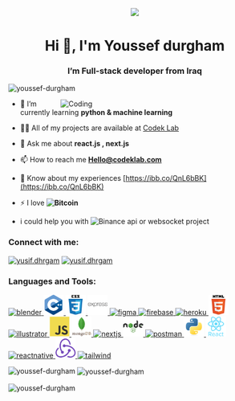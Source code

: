 <p align="center" width="100%">
    <img width="50%" src="https://c.tenor.com/r3XdvPsAV3kAAAAC/despicable-me-minions.gif">
</p>

<h1 align="center">Hi 👋, I'm Youssef durgham</h1>
<h3 align="center">I’m Full-stack developer from Iraq</h3>

<p align="left"> <img src="https://komarev.com/ghpvc/?username=youssef-durgham&label=Profile%20views&color=0e75b6&style=flat" alt="youssef-durgham" /> </p>

<img align="right" alt="Coding" width="400" src="https://c.tenor.com/y2JXkY1pXkwAAAAC/cat-computer.gif">

- 🌱 I’m currently learning **python & machine learning**

- 👨‍💻 All of my projects are available at [Codek Lab](https://www.codeklab.com)

- 💬 Ask me about **react.js , next.js**

- 📫 How to reach me **Hello@codeklab.com**

- 📄 Know about my experiences [https://ibb.co/QnL6bBK](https://ibb.co/QnL6bBK)

- ⚡ I love **![Bitcoin](https://img.shields.io/badge/Bitcoin-000?style=for-the-badge&logo=bitcoin&logoColor=white)**

- i could help you with ![Binance](https://img.shields.io/badge/Binance-FCD535?style=for-the-badge&logo=binance&logoColor=white) api or websocket project

<h3 align="left">Connect with me:</h3>
<p align="left">
<a href="https://fb.com/yusif.dhrgam" target="blank"><img align="center" src="https://raw.githubusercontent.com/rahuldkjain/github-profile-readme-generator/master/src/images/icons/Social/facebook.svg" alt="yusif.dhrgam" height="30" width="40" /></a>
<a href="https://t.me/communication_engineer" target="blank"><img align="center" src="https://toppng.com/public/uploads/thumbnail/telegram-icon-telegram-logo-11563072765o1dcnsfnla.png" alt="yusif.dhrgam" height="30" width="32" /></a>
</p>

<h3 align="left">Languages and Tools:</h3>
<p align="left"> <a href="https://www.blender.org/" target="_blank" rel="noreferrer"> <img src="https://download.blender.org/branding/community/blender_community_badge_white.svg" alt="blender" width="40" height="40"/> </a> <a href="https://www.w3schools.com/cpp/" target="_blank" rel="noreferrer"> <img src="https://raw.githubusercontent.com/devicons/devicon/master/icons/cplusplus/cplusplus-original.svg" alt="cplusplus" width="40" height="40"/> </a> <a href="https://www.w3schools.com/css/" target="_blank" rel="noreferrer"> <img src="https://raw.githubusercontent.com/devicons/devicon/master/icons/css3/css3-original-wordmark.svg" alt="css3" width="40" height="40"/> </a> <a href="https://expressjs.com" target="_blank" rel="noreferrer"> <img src="https://raw.githubusercontent.com/devicons/devicon/master/icons/express/express-original-wordmark.svg" alt="express" width="40" height="40"/> </a> <a href="https://www.figma.com/" target="_blank" rel="noreferrer"> <img src="https://www.vectorlogo.zone/logos/figma/figma-icon.svg" alt="figma" width="40" height="40"/> </a> <a href="https://firebase.google.com/" target="_blank" rel="noreferrer"> <img src="https://www.vectorlogo.zone/logos/firebase/firebase-icon.svg" alt="firebase" width="40" height="40"/> </a> <a href="https://heroku.com" target="_blank" rel="noreferrer"> <img src="https://www.vectorlogo.zone/logos/heroku/heroku-icon.svg" alt="heroku" width="40" height="40"/> </a> <a href="https://www.w3.org/html/" target="_blank" rel="noreferrer"> <img src="https://raw.githubusercontent.com/devicons/devicon/master/icons/html5/html5-original-wordmark.svg" alt="html5" width="40" height="40"/> </a> <a href="https://www.adobe.com/in/products/illustrator.html" target="_blank" rel="noreferrer"> <img src="https://www.vectorlogo.zone/logos/adobe_illustrator/adobe_illustrator-icon.svg" alt="illustrator" width="40" height="40"/> </a> <a href="https://developer.mozilla.org/en-US/docs/Web/JavaScript" target="_blank" rel="noreferrer"> <img src="https://raw.githubusercontent.com/devicons/devicon/master/icons/javascript/javascript-original.svg" alt="javascript" width="40" height="40"/> </a> <a href="https://www.mongodb.com/" target="_blank" rel="noreferrer"> <img src="https://raw.githubusercontent.com/devicons/devicon/master/icons/mongodb/mongodb-original-wordmark.svg" alt="mongodb" width="40" height="40"/> </a> <a href="https://nextjs.org/" target="_blank" rel="noreferrer"> <img src="https://cdn.worldvectorlogo.com/logos/nextjs-2.svg" alt="nextjs" width="40" height="40"/> </a> <a href="https://nodejs.org" target="_blank" rel="noreferrer"> <img src="https://raw.githubusercontent.com/devicons/devicon/master/icons/nodejs/nodejs-original-wordmark.svg" alt="nodejs" width="40" height="40"/> </a> <a href="https://postman.com" target="_blank" rel="noreferrer"> <img src="https://www.vectorlogo.zone/logos/getpostman/getpostman-icon.svg" alt="postman" width="40" height="40"/> </a> <a href="https://www.python.org" target="_blank" rel="noreferrer"> <img src="https://raw.githubusercontent.com/devicons/devicon/master/icons/python/python-original.svg" alt="python" width="40" height="40"/> </a> <a href="https://reactjs.org/" target="_blank" rel="noreferrer"> <img src="https://raw.githubusercontent.com/devicons/devicon/master/icons/react/react-original-wordmark.svg" alt="react" width="40" height="40"/> </a> <a href="https://reactnative.dev/" target="_blank" rel="noreferrer"> <img src="https://reactnative.dev/img/header_logo.svg" alt="reactnative" width="40" height="40"/> </a> <a href="https://redux.js.org" target="_blank" rel="noreferrer"> <img src="https://raw.githubusercontent.com/devicons/devicon/master/icons/redux/redux-original.svg" alt="redux" width="40" height="40"/> </a> <a href="https://tailwindcss.com/" target="_blank" rel="noreferrer"> <img src="https://www.vectorlogo.zone/logos/tailwindcss/tailwindcss-icon.svg" alt="tailwind" width="40" height="40"/> </a> </p>

<p><img align="left" src="https://github-readme-stats.vercel.app/api/top-langs?username=youssef-durgham&show_icons=true&locale=en&layout=compact" alt="youssef-durgham" /></p>

<p>&nbsp;<img align="center" src="https://github-readme-stats.vercel.app/api?username=youssef-durgham&show_icons=true&locale=en" alt="youssef-durgham" /></p>

<p><img align="center" src="https://github-readme-streak-stats.herokuapp.com/?user=youssef-durgham&" alt="youssef-durgham" /></p>
